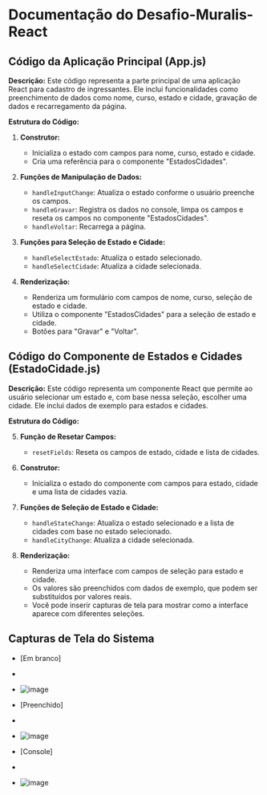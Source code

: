 # Documentação do Desafio-Muralis-React

## Código da Aplicação Principal (App.js)

**Descrição:** Este código representa a parte principal de uma aplicação React para cadastro de ingressantes. Ele inclui funcionalidades como preenchimento de dados como nome, curso, estado e cidade, gravação de dados e recarregamento da página.

**Estrutura do Código:**

1. **Construtor:**
   - Inicializa o estado com campos para nome, curso, estado e cidade.
   - Cria uma referência para o componente "EstadosCidades".

2. **Funções de Manipulação de Dados:**
   - `handleInputChange`: Atualiza o estado conforme o usuário preenche os campos.
   - `handleGravar`: Registra os dados no console, limpa os campos e reseta os campos no componente "EstadosCidades".
   - `handleVoltar`: Recarrega a página.

3. **Funções para Seleção de Estado e Cidade:**
   - `handleSelectEstado`: Atualiza o estado selecionado.
   - `handleSelectCidade`: Atualiza a cidade selecionada.

4. **Renderização:**
   - Renderiza um formulário com campos de nome, curso, seleção de estado e cidade.
   - Utiliza o componente "EstadosCidades" para a seleção de estado e cidade.
   - Botões para "Gravar" e "Voltar".

## Código do Componente de Estados e Cidades (EstadoCidade.js)

**Descrição:** Este código representa um componente React que permite ao usuário selecionar um estado e, com base nessa seleção, escolher uma cidade. Ele inclui dados de exemplo para estados e cidades.

**Estrutura do Código:**

5. **Função de Resetar Campos:**
   - `resetFields`: Reseta os campos de estado, cidade e lista de cidades.

6. **Construtor:**
   - Inicializa o estado do componente com campos para estado, cidade e uma lista de cidades vazia.

7. **Funções de Seleção de Estado e Cidade:**
   - `handleStateChange`: Atualiza o estado selecionado e a lista de cidades com base no estado selecionado.
   - `handleCityChange`: Atualiza a cidade selecionada.

8. **Renderização:**
   - Renderiza uma interface com campos de seleção para estado e cidade.
   - Os valores são preenchidos com dados de exemplo, que podem ser substituídos por valores reais.
   - Você pode inserir capturas de tela para mostrar como a interface aparece com diferentes seleções.

## Capturas de Tela do Sistema

- [Em branco]
-
-   ![image](https://github.com/TeteuzinTeixeira/Muralis_React/assets/117493672/5d73e060-bc5d-4947-a6eb-3751ee86c40f)

- [Preenchido]
-
- ![image](https://github.com/TeteuzinTeixeira/Muralis_React/assets/117493672/0412c813-9ad4-4dd1-941c-2d6ba0cc06fd)

- [Console]
-
- ![image](https://github.com/TeteuzinTeixeira/Muralis_React/assets/117493672/e34eff2e-e434-4015-9399-d6eb2d0ec182)


